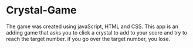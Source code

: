 # Crystal-Game

 The game was created using javaScript, HTML and CSS. This app is an adding game that asks you to click a crystal to add to your score and try to reach the target number. if you go over the target number, you lose.
